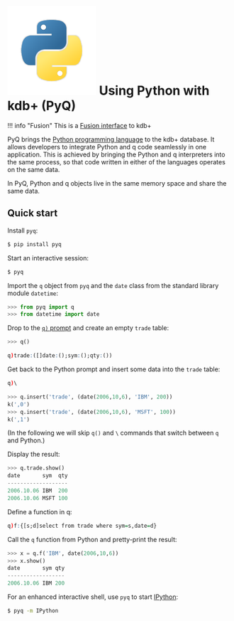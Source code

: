 # ![Python](../img/python.png) Using Python with kdb+ (PyQ)


!!! info "Fusion"
    This is a [Fusion interface](/interfaces/fusion) to kdb+

PyQ brings the [Python programming language](https://www.python.org/about) to the kdb+ database. It allows developers to integrate Python and q code seamlessly in one application. This is achieved by bringing the Python and q interpreters into the same process, so that code written in either of the languages operates on the same data. 

In PyQ, Python and q objects live in the same memory space and share the same data.

## Quick start

Install `pyq`:
```bash
$ pip install pyq
```
Start an interactive session:
```bash
$ pyq
```
Import the `q` object from `pyq` and the `date` class from the standard library module `datetime`:
```python
>>> from pyq import q 
>>> from datetime import date
```
Drop to the [`q)` prompt]() and create an empty `trade` table:
```python
>>> q()
```
```q
q)trade:([]date:();sym:();qty:())
```
Get back to the Python prompt and insert some data into the `trade` table:
```q
q)\
```
```python
>>> q.insert('trade', (date(2006,10,6), 'IBM', 200))
k(',0')
>>> q.insert('trade', (date(2006,10,6), 'MSFT', 100))
k(',1')
```
(In the following we will skip `q()` and `\` commands that switch between `q` and Python.)

Display the result:
```python
>>> q.trade.show()
date       sym  qty
-------------------
2006.10.06 IBM  200
2006.10.06 MSFT 100
```
Define a function in q:
```q
q)f:{[s;d]select from trade where sym=s,date=d}
```
Call the `q` function from Python and pretty-print the result:
```python
>>> x = q.f('IBM', date(2006,10,6))
>>> x.show()
date       sym qty
------------------
2006.10.06 IBM 200
```
For an enhanced interactive shell, use `pyq` to start [IPython](https://ipython.org/):
```bash
$ pyq -m IPython
```


